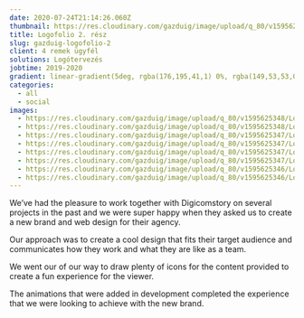```yaml
---
date: 2020-07-24T21:14:26.060Z
thumbnail: https://res.cloudinary.com/gazduig/image/upload/q_80/v1595625347/Logofolio%202/Frame_73_qobwtf.webp
title: Logofolio 2. rész
slug: gazduig-logofolio-2
client: 4 remek ügyfél
solutions: Logótervezés
jobtime: 2019-2020
gradient: linear-gradient(5deg, rgba(176,195,41,1) 0%, rgba(149,53,53,0) 71%)
categories:
  - all
  - social
images:
  - https://res.cloudinary.com/gazduig/image/upload/q_80/v1595625348/Logofolio%202/Frame_72_kmwkkz.webp
  - https://res.cloudinary.com/gazduig/image/upload/q_80/v1595625348/Logofolio%202/Frame_60_ovk3yu.webp
  - https://res.cloudinary.com/gazduig/image/upload/q_80/v1595625347/Logofolio%202/Frame_62_pfbw3e.webp
  - https://res.cloudinary.com/gazduig/image/upload/q_80/v1595625347/Logofolio%202/Frame_74_c1h4ha.webp
  - https://res.cloudinary.com/gazduig/image/upload/q_80/v1595625347/Logofolio%202/Frame_71_c4nvwo.webp
  - https://res.cloudinary.com/gazduig/image/upload/q_80/v1595625347/Logofolio%202/Frame_73_qobwtf.webp
  - https://res.cloudinary.com/gazduig/image/upload/q_80/v1595625346/Logofolio%202/Frame_59_iscgci.webp
  - https://res.cloudinary.com/gazduig/image/upload/q_80/v1595625346/Logofolio%202/Frame_58_n9tnde.webp
---
```

<!--StartFragment-->

We’ve had the pleasure to work together with Digicomstory on several projects in the past and we were super happy when they asked us to create a new brand and web design for their agency.

Our approach was to create a cool design that fits their target audience and communicates how they work and what they are like as a team.

We went our of our way to draw plenty of icons for the content provided to create a fun experience for the viewer.

The animations that were added in development completed the experience that we were looking to achieve with the new brand.

<!--EndFragment-->